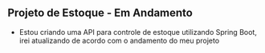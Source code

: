 ## Projeto de Estoque - Em Andamento
- Estou criando uma API para controle de estoque utilizando Spring Boot, irei atualizando de acordo com o andamento do meu projeto
